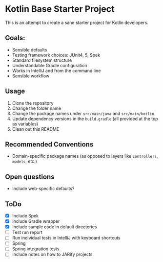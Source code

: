 Kotlin Base Starter Project
===

This is an attempt to create a sane starter project for 
Kotlin developers.

## Goals:
- Sensible defaults
- Testing framework choices: JUnit4, 5, Spek
- Standard filesystem structure
- Understandable Gradle configuration
- Works in IntelliJ and from the command line
- Sensible workflow

## Usage
1. Clone the repository
1. Change the folder name
1. Change the package names under `src/main/java` and `src/main/kotlin`
1. Update dependency versions in the `build.gradle` (all provided at the top as variables)
1. Clean out this README

## Recommended Conventions
- Domain-specific package names (as opposed to layers like `controllers`, `models`, etc.)

## Open questions
- Include web-specific defaults?

## ToDo
- [X] Include Spek
- [X] Include Gradle wrapper
- [X] Include sample code in default directories
- [ ] Test run report
- [ ] Run individual tests in IntelliJ with keyboard shortcuts
- [ ] Spring
- [ ] Spring integration tests
- [ ] Include notes on how to JARify projects
